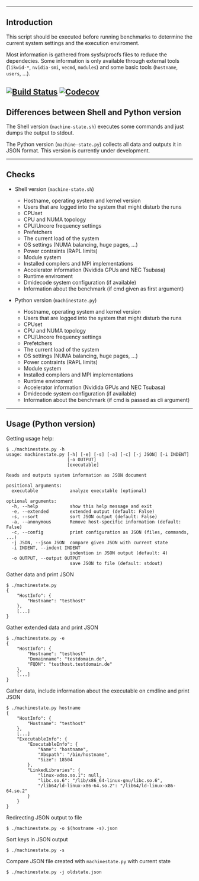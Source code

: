 --------------------------------------------------------------------------------
Introduction
--------------------------------------------------------------------------------
This script should be executed before running benchmarks to determine the
current system settings and the execution enviroment.

Most information is gathered from sysfs/procfs files to reduce the dependecies.
Some information is only available through external tools (`likwid-*`, `nvidia-smi`,
`vecmd`, `modules`) and some basic tools (`hostname`, `users`, ...).

[![Build Status](https://travis-ci.org/RRZE-HPC/Artifact-description.svg?branch=master)](https://travis-ci.org/RRZE-HPC/Artifact-description) [![Codecov](https://codecov.io/github/RRZE-HPC/Artifact-description/coverage.svg?branch=master)](https://codecov.io/github/RRZE-HPC/Artifact-description?branch=mastern) 
--------------------------------------------------------------------------------
Differences between Shell and Python version
--------------------------------------------------------------------------------
The Shell version (`machine-state.sh`) executes some commands and just dumps the
output to stdout.

The Python version (`machine-state.py`) collects all data and outputs it in JSON
format. This version is currently under development.

--------------------------------------------------------------------------------
Checks
--------------------------------------------------------------------------------
- Shell version  (`machine-state.sh`)
    - Hostname, operating system and kernel version
    - Users that are logged into the system that might disturb the runs
    - CPUset
    - CPU and NUMA topology
    - CPU/Uncore frequency settings
    - Prefetchers
    - The current load of the system
    - OS settings (NUMA balancing, huge pages, ...)
    - Power contraints (RAPL limits)
    - Module system
    - Installed compilers and MPI implementations
    - Accelerator information (Nvidida GPUs and NEC Tsubasa)
    - Runtime enviroment
    - Dmidecode system configuration (if available)
    - Information about the benchmark (if cmd given as first argument)

- Python version (`machinestate.py`)
    - Hostname, operating system and kernel version
    - Users that are logged into the system that might disturb the runs
    - CPUset
    - CPU and NUMA topology
    - CPU/Uncore frequency settings
    - Prefetchers
    - The current load of the system
    - OS settings (NUMA balancing, huge pages, ...)
    - Power contraints (RAPL limits)
    - Module system
    - Installed compilers and MPI implementations
    - Runtime enviroment
    - Accelerator information (Nvidida GPUs and NEC Tsubasa)
    - Dmidecode system configuration (if available)
    - Information about the benchmark (if cmd is passed as cli argument)

--------------------------------------------------------------------------------
Usage (Python version)
--------------------------------------------------------------------------------
Getting usage help:
```
$ ./machinestate.py -h
usage: machinestate.py [-h] [-e] [-s] [-a] [-c] [-j JSON] [-i INDENT]
                       [-o OUTPUT]
                       [executable]

Reads and outputs system information as JSON document

positional arguments:
  executable            analyze executable (optional)

optional arguments:
  -h, --help            show this help message and exit
  -e, --extended        extended output (default: False)
  -s, --sort            sort JSON output (default: False)
  -a, --anonymous       Remove host-specific information (default: False)
  -c, --config          print configuration as JSON (files, commands, ...)
  -j JSON, --json JSON  compare given JSON with current state
  -i INDENT, --indent INDENT
                        indention in JSON output (default: 4)
  -o OUTPUT, --output OUTPUT
                        save JSON to file (default: stdout)

```

Gather data and print JSON

```
$ ./machinestate.py
{
    "HostInfo": {
        "Hostname": "testhost"
    },
    [...]
}
```

Gather extended data and print JSON

```
$ ./machinestate.py -e
{
    "HostInfo": {
        "Hostname": "testhost"
        "Domainname": "testdomain.de",
        "FQDN": "testhost.testdomain.de"
    },
    [...]
}
```

Gather data, include information about the executable on cmdline and print JSON

```
$ ./machinestate.py hostname
{
    "HostInfo": {
        "Hostname": "testhost"
    },
    [...]
    "ExecutableInfo": {
        "ExecutableInfo": {
            "Name": "hostname",
            "Abspath": "/bin/hostname",
            "Size": 18504
        },
        "LinkedLibraries": {
            "linux-vdso.so.1": null,
            "libc.so.6": "/lib/x86_64-linux-gnu/libc.so.6",
            "/lib64/ld-linux-x86-64.so.2": "/lib64/ld-linux-x86-64.so.2"
        }
    }
}
```

Redirecting JSON output to file

```
$ ./machinestate.py -o $(hostname -s).json
```

Sort keys in JSON output
```
$ ./machinestate.py -s
```

Compare JSON file created with `machinestate.py` with current state
```
$ ./machinestate.py -j oldstate.json
```
